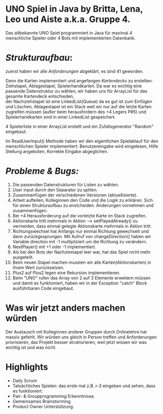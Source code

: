 # **UNO Spiel in Java by Britta, Lena, Leo und Aiste a.k.a. Gruppe 4.**

Das altbekannte UNO Spiel programmiert in Java für
 maximal 4 menschliche Spieler oder 4 Bots mit implementierten
 Datenbank.  

# **_Strukturaufbau_:** 

zuerst haben wir alle _Anforderungen_ abgeklärt, es sind 
41 geworden. 

Dann die Karten implementiert und angefangen _Kartendecks_ zu erstellen:
 Ziehstapel, Ablagestapel, Spielerhandkarten. Da war es wichtig eine passende Datenstruktur
 zu wählen, wir haben uns für ArrayList für das gesamte Kartendeck entschieden,  
der Nachziehstapel ist eine LinkedList(Queue) da es gut ist zum Einfügen und Löschen,
 Ablagestapel ist ein Stack weil wir nur
 auf die letzte Karten zugreifen müssen (außer beim herausfordern des +4 Legers P#5)
 und Spielerhandkarten sind in einer LinkedList gespeichert. 
 
 4 Spielerliste in einer ArrayList erstellt und ein Zufallsgenerator "Random" eingebaut.
 
 Im ReadUserInput() Methode haben wir den eigentlichen Spielablauf für den menschlichen Spieler 
 implementiert: Benutzereingabe wird eingelesen, Hilfe Stellung angeboten, Korrekte Eingabe
  abgeglichen.  
 

# _**Probleme & Bugs:**_

1. Die passenden Datenstrukturen für Listen zu wählen. 
2. User input durch den Separator zu spliten. 
3. Zusammenfügen der verschiedenen Versionen (aktuellisierte).  
4. Arbeit aufteilen, Kolleginnen den Code und die Logik zu erklären. 
Sich für einen Strukturaufbau zu enstcheiden. Änderungen vornehmen und zusammenfügen. 
5. Bei +4 Herausforderung auf die vorletzte Karte im Stack zugreifen. 
6. Aktionskarte tritt mehrmals in Aktion --> setPlayedAlready() zu vermeiden, dass
einmal gelegte Aktionskarte mehrmals in Aktion tritt. 
7. Richtungswechsel hat Anfangs nur einmal Richtung gewechselt und dann zurückgesprungen.
 Mit Aufruf von changeDirection() haben wir Variable direction mit -1 multipliziert 
 um die Richtung zu verändern.
8. NextPlayer() mit +1 oder -1 implementiert. 
9. Als bei den Bots der Nachziestapel leer war, hat das Spiel nicht mehr ausgeteilt. 
10. Beim neuen Stapel machen mussten wir alle Karten(Aktionskarten) in ihrem Wert zurücksetzen. 
11. Plus2 auf Plus2 legen eine Rekursion implementieren. 
12. Beim "UNO" rufen das Array von 2 auf 3 Elemente erweitern müssen und damit es funktioniert, 
haben wir in der Exception "catch" Block ausführbaren Code eingebaut. 

# **Was wir jetzt anders machen würden**
Der Austausch mit Kolleginnen anderer Gruppen durch Onlinelehre hat massiv gefehlt. 
Wir würden uns gleich in Person treffen und Anforderungen priorisieren, das Projekt besser 
strukturieren, weil jetzt wissen wir was wichtig ist und was nicht. 


# **Highlights** 
* Daily Scrum
* Tatsächliches Spielen: das erste mal z.B. r-3 eingeben und sehen, dass es funktioniert. 
* Pair- & Groupprogramming Erkenntnisse.
* Gemeinsames Brainstorming.
* Product Owner Unterstützung.  

